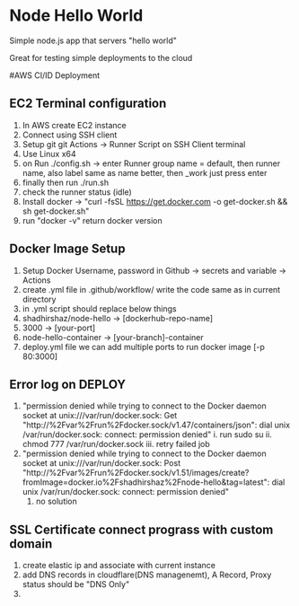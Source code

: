 # Node Hello World

Simple node.js app that servers "hello world"

Great for testing simple deployments to the cloud

#AWS CI/ID Deployment

## EC2 Terminal configuration

1. In AWS create EC2 instance
2. Connect using SSH client
3. Setup git git Actions -> Runner Script on SSH Client terminal
4. Use Linux x64
5. on Run ./config.sh -> enter Runner group name = default, then runner name, also label same as name better, then \_work just press enter
6. finally then run ./run.sh
7. check the runner status (idle)
8. Install docker -> "curl -fsSL https://get.docker.com -o get-docker.sh && sh get-docker.sh"
9. run "docker -v" return docker version

## Docker Image Setup

1. Setup Docker Username, password in Github -> secrets and variable -> Actions
2. create .yml file in .github/workflow/ write the code same as in current directory
3. in .yml script should replace below things
4. shadhirshaz/node-hello -> [dockerhub-repo-name]
5. 3000 -> [your-port]
6. node-hello-container -> [your-branch]-container
7. deploy.yml file we can add multiple ports to run docker image [-p 80:3000]

## Error log on DEPLOY

1. "permission denied while trying to connect to the Docker daemon socket at unix:///var/run/docker.sock: Get "http://%2Fvar%2Frun%2Fdocker.sock/v1.47/containers/json": dial unix /var/run/docker.sock: connect: permission denied"
   i. run sudo su
   ii. chmod 777 /var/run/docker.sock
   iii. retry failed job
2. "permission denied while trying to connect to the Docker daemon socket at unix:///var/run/docker.sock: Post "http://%2Fvar%2Frun%2Fdocker.sock/v1.51/images/create?fromImage=docker.io%2Fshadhirshaz%2Fnode-hello&tag=latest": dial unix /var/run/docker.sock: connect: permission denied"
   1. no solution

## SSL Certificate connect prograss with custom domain

1. create elastic ip and associate with current instance
2. add DNS records in cloudflare(DNS managenemt), A Record, Proxy status should be "DNS Only"
3.
